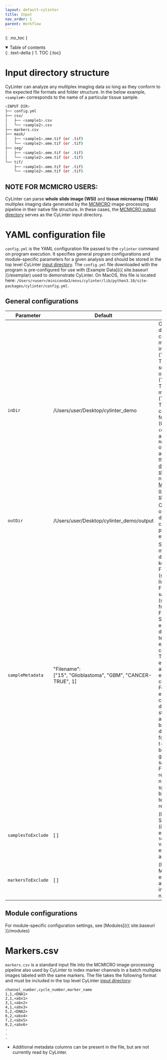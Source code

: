 ```yaml
---
layout: default-cylinter
title: Input
nav_order: 1
parent: Workflow
---
```


{: .no_toc }

<details open markdown="block">
  <summary>
    Table of contents
  </summary>
  {: .text-delta }
1. TOC
{:toc}
</details>

# Input directory structure

CyLinter can analyze any multiplex imaging data so long as they conform to the expected file formats and folder structure. In the below example, `<sample#>` corresponds to the name of a particular tissue sample.

``` bash
<INPUT DIR>
├── config.yml
├── csv/
│   ├── <sample1>.csv
│   └── <sample2>.csv
├── markers.csv
├── mask/
│   ├── <sample1>.ome.tif (or .tif)
│   └── <sample2>.ome.tif (or .tif)
├── seg/
│   ├── <sample1>.ome.tif (or .tif)
│   └── <sample2>.ome.tif (or .tif)
└── tif/
    ├── <sample1>.ome.tif (or .tif)
    └── <sample2>.ome.tif (or .tif)
```

## NOTE FOR MCMICRO USERS:
CyLinter can parse **whole slide image (WSI)** and **tissue microarray (TMA)** multiplex imaging data generated by the [MCMICRO](https://mcmicro.org) image-processing pipeline in their native file structure. In these cases, the [MCMICRO output directory](https://mcmicro.org/io.html#directory-structure) serves as the CyLinter input directory. 


# YAML configuration file

`config.yml` is the YAML configuration file passed to the `cylinter` command on program execution. It specifies general program configurations and module-specific parameters for a given analysis and should be stored in the top level CyLinter [input directory](#input-directory-structure). The `config.yml` file downloaded with the program is pre-configured for use with [Example Data]({{ site.baseurl }}/exemplar) used to demonstrate CyLinter. On MacOS, this file is located here: `/Users/<user>/miniconda3/envs/cylinter/lib/python3.10/site-packages/cylinter/config.yml`.

## General configurations

| Parameter | Default | Description |
| --- | --- | --- |
| `inDir` | /Users/user/Desktop/cylinter_demo | CyLinter input directory; contains multi-channel image files (TIFF/OME-TIFF), segmentation outline files (TIFF/OME-TIFF), cell ID masks (TIFF/OME-TIFF), single-cell spatial feature tables (CSV), `config.yml`, and `markers.csv` organized according to the [input directory structure](#input-directory-structure) or as native [MCMICRO output structure](https://mcmicro.org/io.html#directory-structure). |
| `outDir` | /Users/user/Desktop/cylinter_demo/output | CyLinter output directory path; created on program execution. |
| `sampleMetadata` | "Filename": <br />  ["15", "Glioblastoma", "GBM", "CANCER-TRUE", 1] | Sample metadata dictionary: keys = Filenames (str); values = list of strings. First elements: sample names (str, may differ from Filename). Second elements: descriptive text of experimental condition (str). Third elements: abbreviation of experimental condition (str). Fourth elements: comma-delimited string of arbitrary binary declarations for computing t-statistics between two groups of samples (str). Fifth elements: replicate number specifying biological or technical replicates (int). |
| `samplesToExclude` | [ ] | (list of strs) Sample names (i.e., first elements in `sampleMetadata` values) to exclude from analysis. |
| `markersToExclude` | [ ] | (list of strs) Markers to exclude from analysis (not including nuclear dyes). |

## Module configurations
For module-specific configuration settings, see [Modules]({{ site.baseurl }}/modules)


# Markers.csv
`markers.csv` is a standard input file into the MCMICRO image-processing pipeline also used by CyLinter to index marker channels in a batch multiplex images labeled with the same markers. The file takes the following format and must be included in the top level CyLinter [input directory](#input-directory-structure):

```
channel_number,cycle_number,marker_name
1,1,<DNA1>
2,1,<abx1>
3,1,<abx2>
4,1,<abx3>
5,2,<DNA2>
6,2,<abx4>
7,2,<abx5>
8,2,<abx6>
.
.
.
```
* Additional metadata columns can be present in the file, but are not currently read by CyLinter.
